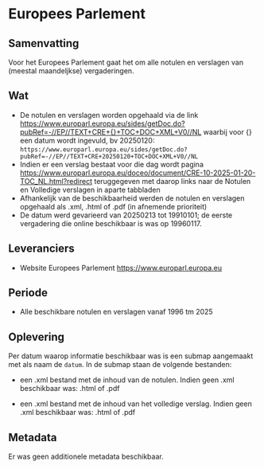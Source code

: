 #  Europees Parlement

## Samenvatting

Voor het Europees Parlement gaat het om alle notulen en verslagen van (meestal maandeljkse) vergaderingen.


## Wat

- De notulen en verslagen worden opgehaald via de link https://www.europarl.europa.eu/sides/getDoc.do?pubRef=-//EP//TEXT+CRE+{}+TOC+DOC+XML+V0//NL 
waarbij voor {} een datum wordt ingevuld, bv 20250120:
    `https://www.europarl.europa.eu/sides/getDoc.do?pubRef=-//EP//TEXT+CRE+20250120+TOC+DOC+XML+V0//NL`
- Indien er een verslag bestaat voor die dag wordt pagina https://www.europarl.europa.eu/doceo/document/CRE-10-2025-01-20-TOC_NL.html?redirect
teruggegeven met daarop links naar de Notulen en Volledige verslagen in aparte tabbladen
- Afhankelijk van de beschikbaarheid werden de notulen en verslagen opgehaald als .xml, .html of .pdf (in afnemende prioriteit)
- De datum werd gevarieerd van 20250213 tot 19910101; de eerste vergadering die online beschikbaar is was op 19960117.


## Leveranciers

- Website Europees Parlement https://www.europarl.europa.eu


## Periode

- Alle beschikbare notulen en verslagen vanaf 1996 tm 2025


## Oplevering

Per datum waarop informatie beschikbaar was is een submap aangemaakt met als naam de `datum`. In de submap staan de volgende bestanden:

- een .xml bestand met de inhoud van de notulen. Indien geen .xml beschikbaar was: .html of .pdf

- een .xml bestand met de inhoud van het volledige verslag. Indien geen .xml beschikbaar was: .html of .pdf


## Metadata

Er was geen additionele metadata beschikbaar.